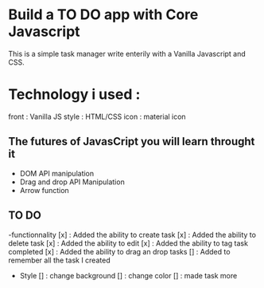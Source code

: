# Build a TO DO app with Core Javascript

This is a simple task manager write enterily with a Vanilla Javascript and CSS.

# Technology i used : 

front : Vanilla JS
style : HTML/CSS
icon : material icon


## The futures of JavasCript you will learn throught it

- DOM API manipulation
- Drag and drop API Manipulation
- Arrow function

## TO DO

-functionnality
[x] : Added the ability to create task
[x] : Added the ability to delete task
[x] : Added the ability to edit
[x] : Added the ability to tag task completed
[x] : Added the ability to drag an drop tasks
[] : Added to remember all the task I created

- Style
[] : change background
[] : change color
[] : made task more
